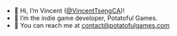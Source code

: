 - 👋 Hi, I’m Vincent ([@VincentTsengCA](https://github.com/VincentTsengCA))!
- 🥔 I’m the indie game developer, Potatoful Games.
- 📧 You can reach me at contact@potatofulgames.com
